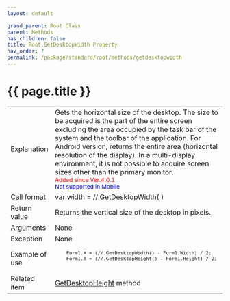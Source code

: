 ```yaml
---
layout: default

grand_parent: Root Class
parent: Methods
has_children: false
title: Root.GetDesktopWidth Property
nav_order: 7
permalink: /package/standard/root/methods/getdesktopwidth
---
```

# {{ page.title }}

<table>
  <tr>
    <td>Explanation</td>
    <td colspan="2">Gets the horizontal size of the desktop. The size to be acquired is the part of the entire screen excluding the area occupied by the task bar of the system and the toolbar of the application. For Android version, returns the entire area (horizontal resolution of the display). In a multi-display environment, it is not possible to acquire screen sizes other than the primary monitor.<br><small><span style="color:red">Added since Ver.4.0.1</span></small><br><small><span style="color:blue">Not supported in Mobile</span></small></td>
  </tr>
  <tr>
    <td>Call format</td>
    <td colspan="2">var width = //.GetDesktopWidth( )</td>
  </tr>
  <tr>
    <td>Return value</td>
    <td colspan="2">Returns the vertical size of the desktop in pixels.</td>
  </tr>  
  <tr>
    <td>Arguments</td>
    <td colspan="2">None</td>
  </tr>
  <tr>
    <td>Exception</td>
    <td colspan="2">None</td>
  </tr>
  <tr>
    <td>Example of use</td>
    <td colspan="2">
    <code><pre>
    Form1.X = (//.GetDesktopWidth() - Form1.Width) / 2;
    Form1.Y = (//.GetDesktopHeight() - Form1.Height) / 2;
    </pre></code></td>
  </tr>
  <tr>
    <td>Related item</td>
    <td colspan="2"><a href="/package/standard/root/methods/getdesktopheight">GetDesktopHeight</a> method</td>
  </tr>
</table>




